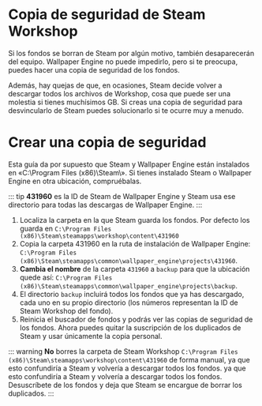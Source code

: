 # Copia de seguridad de Steam Workshop

Si los fondos se borran de Steam por algún motivo, también desaparecerán del equipo. Wallpaper Engine no puede impedirlo, pero si te preocupa, puedes hacer una copia de seguridad de los fondos.

Además, hay quejas de que, en ocasiones, Steam decide volver a descargar todos los archivos de Workshop, cosa que puede ser una molestia si tienes muchísimos GB. Si creas una copia de seguridad para desvincularlo de Steam puedes solucionarlo si te ocurre muy a menudo.

# Crear una copia de seguridad

Esta guía da por supuesto que Steam y Wallpaper Engine están instalados en «C:\Program Files (x86)\Steam\». Si tienes instalado Steam o Wallpaper Engine en otra ubicación, compruébalas.

::: tip
**431960** es la ID de Steam de Wallpaper Engine y Steam usa ese directorio para todas las descargas de Wallpaper Engine.
:::

1. Localiza la carpeta en la que Steam guarda los fondos. Por defecto los guarda en `C:\Program Files (x86)\Steam\steamapps\workshop\content\431960`
2. Copia la carpeta 431960 en la ruta de instalación de Wallpaper Engine: `C:\Program Files (x86)\Steam\steamapps\common\wallpaper_engine\projects\431960`.
3. **Cambia el nombre** de la carpeta `431960` a `backup` para que la ubicación quede así: `C:\Program Files (x86)\Steam\steamapps\common\wallpaper_engine\projects\backup`.
4. El directorio `backup` incluirá todos los fondos que ya has descargado, cada uno en su propio directorio (los números representan la ID de Steam Workshop del fondo).
5. Reinicia el buscador de fondos y podrás ver las copias de seguridad de los fondos. Ahora puedes quitar la suscripción de los duplicados de Steam y usar únicamente la copia personal.

::: warning
**No** borres la carpeta de Steam Workshop `C:\Program Files (x86)\Steam\steamapps\workshop\content\431960` de forma manual, ya que esto confundiría a Steam y volvería a descargar todos los fondos. ya que esto confundiría a Steam y volvería a descargar todos los fondos. Desuscríbete de los fondos y deja que Steam se encargue de borrar los duplicados.
:::